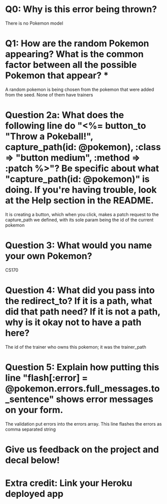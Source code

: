# Q0: Why is this error being thrown?
There is no Pokemon model

# Q1: How are the random Pokemon appearing? What is the common factor between all the possible Pokemon that appear? *
A random pokemon is being chosen from the pokemon that were added from the seed. None of them have trainers

# Question 2a: What does the following line do "<%= button_to "Throw a Pokeball!", capture_path(id: @pokemon), :class => "button medium", :method => :patch %>"? Be specific about what "capture_path(id: @pokemon)" is doing. If you're having trouble, look at the Help section in the README.
It is creating a button, which when you click, makes a patch request to the capture_path we defined, with its sole param being the id of the current pokemon

# Question 3: What would you name your own Pokemon?
CS170

# Question 4: What did you pass into the redirect_to? If it is a path, what did that path need? If it is not a path, why is it okay not to have a path here?
The id of the trainer who owns this pokemon; it was the trainer_path

# Question 5: Explain how putting this line "flash[:error] = @pokemon.errors.full_messages.to_sentence" shows error messages on your form.
The validation put errors into the errors array. This line flashes the errors as comma separated string

# Give us feedback on the project and decal below!

# Extra credit: Link your Heroku deployed app
